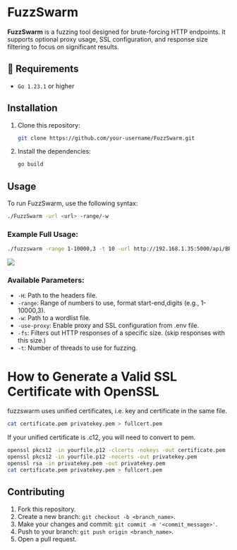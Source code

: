 # FuzzSwarm

**FuzzSwarm** is a fuzzing tool designed for brute-forcing HTTP endpoints. It supports optional proxy usage, SSL configuration, and response size filtering to focus on significant results.

## 📃 Requirements

- `Go 1.23.1` or higher

## Installation

1. Clone this repository:
    ```bash
    git clone https://github.com/your-username/FuzzSwarm.git
    ```

2. Install the dependencies:
    ```bash
    go build
    ```

## Usage

To run FuzzSwarm, use the following syntax:

```bash
./FuzzSwarm -url <url> -range/-w
```

### Example Full Usage:

```bash
./fuzzswarm -range 1-10000,3 -t 10 -url http://192.168.1.35:5000/api/BRUTE -rl 6 -use-proxy -fs 34
```
<img src="https://i.imgur.com/m1wXsMB.png">

### Available Parameters:

- `-H`: Path to the headers file.
- `-range`: Range of numbers to use, format start-end,digits (e.g., 1-10000,3).
- `-w`: Path to a wordlist file.
- `-use-proxy`: Enable proxy and SSL configuration from .env file.
- `-fs`: Filters out HTTP responses of a specific size. (skip responses with this size.)
- `-t`: Number of threads to use for fuzzing.

# How to Generate a Valid SSL Certificate with OpenSSL
fuzzswarm uses unified certificates, i.e. key and certificate in the same file.

```bash
cat certificate.pem privatekey.pem > fullcert.pem
```
If your unified certificate is .c12, you will need to convert to pem.
```bash
openssl pkcs12 -in yourfile.p12 -clcerts -nokeys -out certificate.pem
openssl pkcs12 -in yourfile.p12 -nocerts -out privatekey.pem
openssl rsa -in privatekey.pem -out privatekey.pem
cat certificate.pem privatekey.pem > fullcert.pem
```

## Contributing

1. Fork this repository.
2. Create a new branch: `git checkout -b <branch_name>`.
3. Make your changes and commit: `git commit -m '<commit_message>'`.
4. Push to your branch: `git push origin <branch_name>`.
5. Open a pull request.


